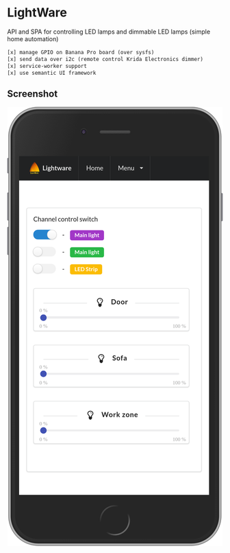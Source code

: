 # LightWare #

API and SPA for controlling LED lamps and dimmable LED lamps (simple home automation)

    [x] manage GPIO on Banana Pro board (over sysfs)
    [x] send data over i2c (remote control Krida Electronics dimmer)
    [x] service-worker support
    [x] use semantic UI framework
   
## Screenshot ##

![LightWare](media/screenhot_lightware.png?raw=true "Screenshot")
